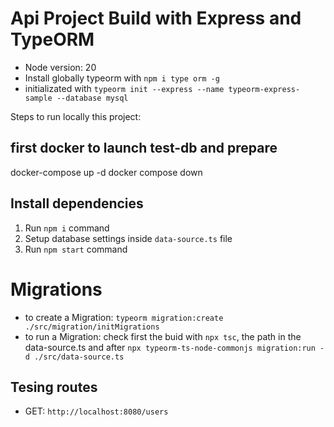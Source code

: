 # Api Project Build with Express and TypeORM

- Node version: 20 
- Install globally typeorm with `npm i type orm -g`
- initializated with `typeorm init --express --name typeorm-express-sample --database mysql`

Steps to run locally this project:

## first docker to launch test-db and prepare 

docker-compose up -d
docker compose down 

## Install dependencies

1. Run `npm i` command
2. Setup database settings inside `data-source.ts` file
3. Run `npm start` command

# Migrations

- to create a Migration: `typeorm migration:create ./src/migration/initMigrations` 
- to run a Migration: check first the buid with `npx tsc`, the path in the data-source.ts and after `npx typeorm-ts-node-commonjs migration:run -d ./src/data-source.ts` 

## Tesing routes

- GET: `http://localhost:8080/users`